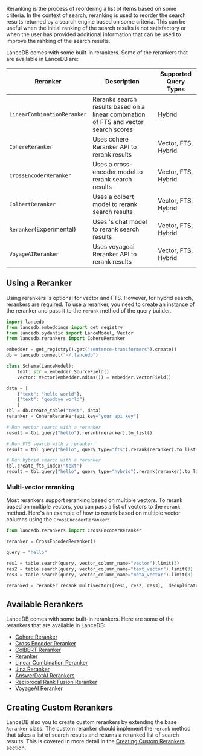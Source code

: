 Reranking is the process of reordering a list of items based on some criteria. In the context of search, reranking is used to reorder the search results returned by a search engine based on some criteria. This can be useful when the initial ranking of the search results is not satisfactory or when the user has provided additional information that can be used to improve the ranking of the search results.

LanceDB comes with some built-in rerankers. Some of the rerankers that are available in LanceDB are:

| Reranker | Description | Supported Query Types |
| --- | --- | --- |
| `LinearCombinationReranker` | Reranks search results based on a linear combination of FTS and vector search scores | Hybrid |
| `CohereReranker` | Uses cohere Reranker API to rerank results | Vector, FTS, Hybrid |
| `CrossEncoderReranker` | Uses a cross-encoder model to rerank search results | Vector, FTS, Hybrid |
| `ColbertReranker` | Uses a colbert model to rerank search results | Vector, FTS, Hybrid |
| `Reranker`(Experimental) | Uses 's chat model to rerank search results | Vector, FTS, Hybrid |
| `VoyageAIReranker` | Uses voyageai Reranker API to rerank results | Vector, FTS, Hybrid |


## Using a Reranker
Using rerankers is optional for vector and FTS. However, for hybrid search, rerankers are required. To use a reranker, you need to create an instance of the reranker and pass it to the `rerank` method of the query builder.

```python
import lancedb
from lancedb.embeddings import get_registry
from lancedb.pydantic import LanceModel, Vector
from lancedb.rerankers import CohereReranker

embedder = get_registry().get("sentence-transformers").create()
db = lancedb.connect("~/.lancedb")

class Schema(LanceModel):
    text: str = embedder.SourceField()
    vector: Vector(embedder.ndims()) = embedder.VectorField()

data = [
    {"text": "hello world"},
    {"text": "goodbye world"}
    ]
tbl = db.create_table("test", data)
reranker = CohereReranker(api_key="your_api_key")

# Run vector search with a reranker
result = tbl.query("hello").rerank(reranker).to_list() 

# Run FTS search with a reranker
result = tbl.query("hello", query_type="fts").rerank(reranker).to_list()

# Run hybrid search with a reranker
tbl.create_fts_index("text")
result = tbl.query("hello", query_type="hybrid").rerank(reranker).to_list()
```

### Multi-vector reranking
Most rerankers support reranking based on multiple vectors. To rerank based on multiple vectors, you can pass a list of vectors to the `rerank` method. Here's an example of how to rerank based on multiple vector columns using the `CrossEncoderReranker`:

```python
from lancedb.rerankers import CrossEncoderReranker

reranker = CrossEncoderReranker()

query = "hello"

res1 = table.search(query, vector_column_name="vector").limit(3)
res2 = table.search(query, vector_column_name="text_vector").limit(3)
res3 = table.search(query, vector_column_name="meta_vector").limit(3)

reranked = reranker.rerank_multivector([res1, res2, res3],  deduplicate=True)
```
    
## Available Rerankers
LanceDB comes with some built-in rerankers. Here are some of the rerankers that are available in LanceDB:

- [Cohere Reranker](./cohere.md)
- [Cross Encoder Reranker](./cross_encoder.md)
- [ColBERT Reranker](./colbert.md)
- [ Reranker](./.md)
- [Linear Combination Reranker](./linear_combination.md)
- [Jina Reranker](./jina.md)
- [AnswerDotAI Rerankers](./answerdotai.md)
- [Reciprocal Rank Fusion Reranker](./rrf.md)
- [VoyageAI Reranker](./voyageai.md)

## Creating Custom Rerankers

LanceDB also you to create custom rerankers by extending the base `Reranker` class. The custom reranker should implement the `rerank` method that takes a list of search results and returns a reranked list of search results. This is covered in more detail in the [Creating Custom Rerankers](./custom_reranker.md) section.